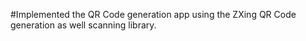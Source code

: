#Implemented the QR Code generation app using the ZXing QR Code generation as well scanning library.
